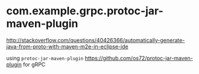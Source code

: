 
# com.example.grpc.protoc-jar-maven-plugin

http://stackoverflow.com/questions/40426366/automatically-generate-java-from-proto-with-maven-m2e-in-eclipse-ide

using `protoc-jar-maven-plugin` https://github.com/os72/protoc-jar-maven-plugin for gRPC
